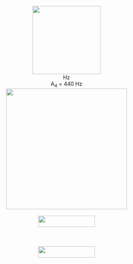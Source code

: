 <!doctype html>
<html>
<head>
  <meta charset="utf-8">
  <meta name="viewport" content="width=device-width,initial-scale=1,user-scalable=no">
  <title>Online Tuner</title>
  <link rel="stylesheet" href="style.css">
</head>
<body>
<div style="text-align: center;">&nbsp;
  <div class="separator" style="clear: both; text-align: center;">
    <a href="https://topcifrasepartituras.blogspot.com/2021/08/aprenda-tocar-usando-o-celular.html#more" style="margin-left: 1em; margin-right: 1em;">
      <img border="0" data-original-height="180" data-original-width="180" height="180" src="https://1.bp.blogspot.com/-LOmRI74pDvY/YSzqu6WaxqI/AAAAAAAATbQ/yBF8ABgALWsj_7-gKInL4mzV_bupJazzACLcBGAsYHQ/s180/avatar-180x180%2Bcom%2Bselo%2B%25281%2529.png" width="180"/>
    </a>
  </div>
<canvas class="frequency-bars"></canvas>
<div class="meter">
  <div class="meter-dot"></div>
  <div class="meter-pointer"></div>
</div>
<div class="notes">
  <div class="notes-list"></div>
  <div class="frequency"> <span>Hz</span></div>
</div>
<div class="a4">A<sub>4</sub> = <span>440</span> Hz</div>
<script src="https://cdn.jsdelivr.net/npm/sweetalert2@9"></script>
<script src="aubio.js"></script>
<script src="tuner.js"></script>
<script src="meter.js"></script>
<script src="frequency-bars.js"></script>
<script src="notes.js"></script>
<script src="app.js"></script>
<div class="separator" style="clear: both; text-align: center;">
  <a href="https://topcifrasepartituras.blogspot.com/2021/08/aprenda-tocar-usando-o-celular.html#more" style="margin-left: 1em; margin-right: 1em;">
    <img border="0" data-original-height="599" data-original-width="601" height="319" src="https://1.bp.blogspot.com/--iwGfhZem5s/YSzquzMstGI/AAAAAAAATbU/4SGWyBb3JtIC2zvtGudHJbtjRckKdTgGgCLcBGAsYHQ/s1080/Anuncio%2Bprodutos%2Bmusicais.png" width="320"/>
  </a>
  </div>
  <div class="separator" style="clear: both; text-align: center;">
    <br/>
  </div>
  <div class="separator" style="clear: both; text-align: center;">
    <a href="https://topcifrasepartituras.blogspot.com/2021/08/aprenda-tocar-usando-o-celular.html#more" style="margin-left: 1em; margin-right: 1em;">
      <img border="0" data-original-height="30" data-original-width="150" height="30" src="https://1.bp.blogspot.com/-HVDi9SJIO-Q/YSzq4OwPquI/AAAAAAAATbY/hNw1eaadvXkUuw3LMEmCLOgPh96siJz6ACLcBGAsYHQ/s150/botao%2Bmais%2Bdetalhes.png" width="150"/>
    </a>
  </div>
  <div class="separator" style="clear: both; text-align: center;">
    <br/>
  </div>
  <div class="separator" style="clear: both; text-align: center;">
    <br/>
  </div>
  <div class="separator" style="clear: both; text-align: center;">
    <br/>
  </div>
  <div class="separator" style="clear: both; text-align: center;">
    <a href="http://topcifrasepartituras.blogspot.com" style="margin-left: 1em; margin-right: 1em;">
      <img border="0" data-original-height="30" data-original-width="150" height="30" src="https://1.bp.blogspot.com/-lBBQJbeN5W0/YSztYicusrI/AAAAAAAATbo/eciqd-8vQP0Lhh_ycFpkzKK04NqYs5XhQCLcBGAsYHQ/s150/voltar.png" width="150"/>
    </a>
  </div>
  <br/>
  <div class="separator" style="clear: both; text-align: center;">
    <br/>
  </div>
  <br/>
  <div class="separator" style="clear: both; text-align: center;">
    <br/>
  </div>
  <br/>
  <div class="separator" style="clear: both; text-align: center;">
    <br/>
  </div>
  <br/>
  </div>
</body>
</html>

